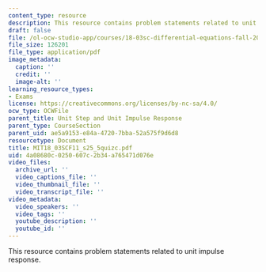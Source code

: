 ```yaml
---
content_type: resource
description: This resource contains problem statements related to unit impulse response.
draft: false
file: /ol-ocw-studio-app/courses/18-03sc-differential-equations-fall-2011/4a08680c0250607c2b34a765471d076e_MIT18_03SCF11_s25_5quizc.pdf
file_size: 126201
file_type: application/pdf
image_metadata:
  caption: ''
  credit: ''
  image-alt: ''
learning_resource_types:
- Exams
license: https://creativecommons.org/licenses/by-nc-sa/4.0/
ocw_type: OCWFile
parent_title: Unit Step and Unit Impulse Response
parent_type: CourseSection
parent_uid: ae5a9153-e84a-4720-7bba-52a575f9d6d8
resourcetype: Document
title: MIT18_03SCF11_s25_5quizc.pdf
uid: 4a08680c-0250-607c-2b34-a765471d076e
video_files:
  archive_url: ''
  video_captions_file: ''
  video_thumbnail_file: ''
  video_transcript_file: ''
video_metadata:
  video_speakers: ''
  video_tags: ''
  youtube_description: ''
  youtube_id: ''
---
```

This resource contains problem statements related to unit impulse response.